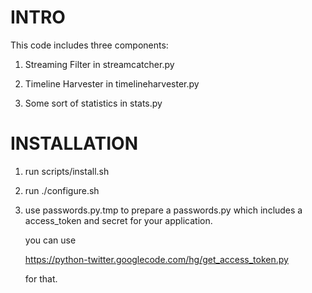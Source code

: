 
INTRO
=====

This code includes three components:

1. Streaming Filter in streamcatcher.py

2. Timeline Harvester in timelineharvester.py

3. Some sort of statistics in stats.py

INSTALLATION
===

1. run scripts/install.sh

2. run ./configure.sh

3. use passwords.py.tmp to prepare a passwords.py which includes a
access_token and secret for your application.

   you can use

   https://python-twitter.googlecode.com/hg/get_access_token.py

   for that.